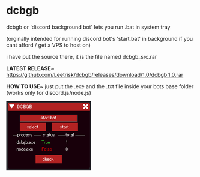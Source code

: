 # dcbgb
dcbgb or 'discord background bot' lets you run .bat in system tray 

(orginally intended for running discord bot's 'start.bat' in background if you cant afford / get a VPS to host on)

i have put the source there, it is the file named dcbgb_src.rar

**LATEST RELEASE**~
https://github.com/Leetrisk/dcbgb/releases/download/1.0/dcbgb.1.0.rar

**HOW TO USE**~
just put the .exe and the .txt file inside your bots base folder (works only for discord.js/node.js)

![alt text](https://github.com/Leetrisk/dcbgb/blob/main/dcbgb.png?raw=true)
